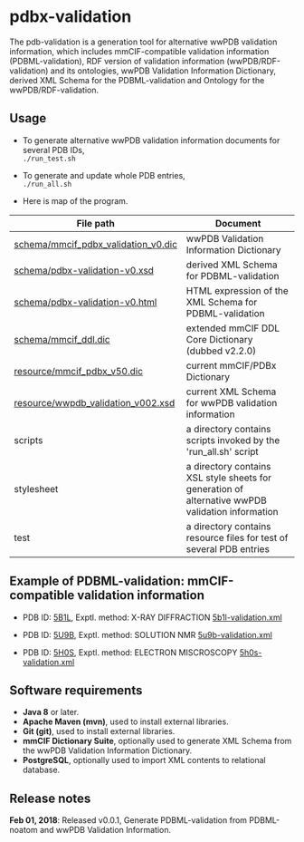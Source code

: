 # pdbx-validation

The pdb-validation is a generation tool for alternative wwPDB validation information, which includes mmCIF-compatible validation information (PDBML-validation), RDF version of validation information (wwPDB/RDF-validation) and its ontologies, wwPDB Validation Information Dictionary, derived XML Schema for the PDBML-validation and Ontology for the wwPDB/RDF-validation.

## Usage

- To generate alternative wwPDB validation information documents for several PDB IDs,<br />
 `./run_test.sh`

- To generate and update whole PDB entries,<br />
 `./run_all.sh`

- Here is map of the program.<br />

File path | Document
--------- | --------
[schema/mmcif_pdbx_validation_v0.dic](https://github.com/yokochi47/pdbx-validation/blob/master/schema/mmcif_pdbx_validation_v0.289.dic) | wwPDB Validation Information Dictionary
[schema/pdbx-validation-v0.xsd](https://github.com/yokochi47/pdbx-validation/blob/master/schema/pdbx-validation-v0.289.xsd) | derived XML Schema for PDBML-validation
[schema/pdbx-validation-v0.html](https://github.com/yokochi47/pdbx-validation/blob/master/schema/pdbx-validation-v0.html) | HTML expression of the XML Schema for PDBML-validation
[schema/mmcif_ddl.dic](https://github.com/yokochi47/pdbx-validation/blob/master/schema/mmcif_ddl_v2.2.0.dic) | extended mmCIF DDL Core Dictionary (dubbed v2.2.0)
[resource/mmcif_pdbx_v50.dic](http://mmcif.wwpdb.org/dictionaries/ascii/mmcif_pdbx_v50.dic) | current mmCIF/PDBx Dictionary
[resource/wwpdb_validation_v002.xsd](http://wwpdb.org/validation/schema/wwpdb_validation_v002.xsd) | current XML Schema for wwPDB validation information
scripts | a directory contains scripts invoked by the 'run_all.sh' script
stylesheet | a directory contains XSL style sheets for generation of alternative wwPDB validation information
test | a directory contains resource files for test of several PDB entries

## Example of PDBML-validation: mmCIF-compatible validation information

- PDB ID: [5B1L](https://pdbj.org/mine/summary/5b1l), Exptl. method: X-RAY DIFFRACTION
[5b1l-validation.xml](https://github.com/yokochi47/pdbx-validation/blob/master/test/pdbml-validation/5b1l-validation.xml)

- PDB ID: [5U9B](https://pdbj.org/mine/summary/5u9b), Exptl. method: SOLUTION NMR
[5u9b-validation.xml](https://github.com/yokochi47/pdbx-validation/blob/master/test/pdbml-validation/5u9b-validation.xml)

- PDB ID: [5H0S](https://pdbj.org/mine/summary/5h0s), Exptl. method: ELECTRON MISCROSCOPY 
[5h0s-validation.xml](https://github.com/yokochi47/pdbx-validation/blob/master/test/pdbml-validation/5h0s-validation.xml)

## Software requirements

- **Java 8** or later.
- **Apache Maven (mvn)**, used to install external libraries.
- **Git (git)**, used to install external libraries.
- **mmCIF Dictionary Suite**, optionally used to generate XML Schema from the wwPDB Validation Information Dictionary.
- **PostgreSQL**, optionally used to import XML contents to relational database.

## Release notes

**Feb 01, 2018**: Released v0.0.1, Generate PDBML-validation from PDBML-noatom and wwPDB Validation Information.

